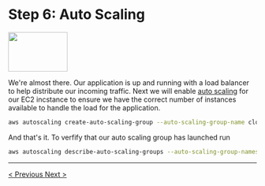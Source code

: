 <h1>Step 6: Auto Scaling</h1>

<img src="https://i.imgur.com/ExBrcOw.jpeg" align="center" width="120px" height="80px" />

<p>
We're almost there. Our application is up and running with a load balancer to help distribute our incoming traffic. Next we will enable <a href="">auto scaling</a> for our EC2 incstance to ensure we have the correct number of instances available to handle the load for the application.
</p>

```bash
aws autoscaling create-auto-scaling-group --auto-scaling-group-name cloud-1 --max-size 5 --min-size 2 --desired-capacity 2 --instance-id i-0e69 --target-group-arns "arn:aws:elasticloadbalancing:region:123456789012:targetgroup/my-targets/1234567890123456"
```

<p>
And that's it. To verfify that our auto scaling group has launched run
</p>

```bash
aws autoscaling describe-auto-scaling-groups --auto-scaling-group-names cloud-1
```

<hr />
<a href="load_balance.md">
&lt; Previous
</a>

<a href="CDN.md" align="right">
Next &gt;
</a>